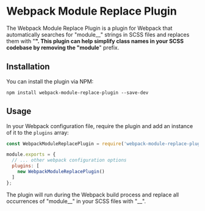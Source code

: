 # Webpack Module Replace Plugin

The Webpack Module Replace Plugin is a plugin for Webpack that automatically searches for "module__" strings in SCSS files and replaces them with "__". This plugin can help simplify class names in your SCSS codebase by removing the "module__" prefix.

## Installation

You can install the plugin via NPM:

```shell
npm install webpack-module-replace-plugin --save-dev 
```
## Usage

In your Webpack configuration file, require the plugin and add an instance of it to the `plugins` array:

```javascript
const WebpackModuleReplacePlugin = require('webpack-module-replace-plugin');

module.exports = {
  // ... other webpack configuration options
  plugins: [
    new WebpackModuleReplacePlugin()
  ]
};
``` 

The plugin will run during the Webpack build process and replace all occurrences of "module__" in your SCSS files with "__".
